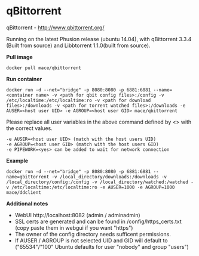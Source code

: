 qBittorrent
==========================


qBittorrent - http://www.qbittorrent.org/



Running on the latest Phusion release (ubuntu 14.04), with qBittorrent 3.3.4 (Built from source) and Libbtorrent 1.1.0(built from source).

**Pull image**

```
docker pull mace/qbittorrent
```


**Run container**

```
docker run -d --net="bridge" -p 8080:8080 -p 6881:6881 --name=<container name> -v <path for qbit config files>:/config -v /etc/localtime:/etc/localtime:ro -v <path for download files>:/downloads -v <path for torrent watched files>:/downloads -e AUSER=<host user UID> -e AGROUP=<host user GID> mace/qbittorrent
```
Please replace all user variables in the above command defined by <> with the correct values.
```
-e AUSER=<host user UID> (match with the host users UID)
-e AGROUP=<host user GID> (match with the host users GID)
-e PIPEWORK=<yes> can be added to wait for network connection
```

**Example**

```
docker run -d --net="bridge" -p 8080:8080 -p 6881:6881 --name=qbittorrent -v /local_directory/downloads:/downloads -v /local_directory/config:/config -v /local_directory/watched:/watched -v /etc/localtime:/etc/localtime:ro -e AUSER=1000 -e AGROUP=1000 mace/ddclient
```



**Additional notes**

* WebUI http://localhost:8082 (admin / adminadmin)
* SSL certs are generated and can be found in /config/https_certs.txt (copy paste them in webgui if you want "https")
* The owner of the config directory needs sufficent permissions.
* If AUSER / AGROUP is not selected UID and GID will default to ("65534"/"100" Ubuntu defaults for user "nobody" and group "users")
